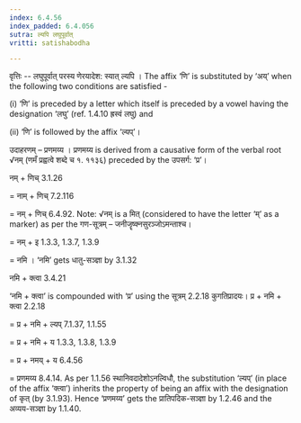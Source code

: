 ```yaml
---
index: 6.4.56
index_padded: 6.4.056
sutra: ल्यपि लघुपूर्वात्‌
vritti: satishabodha

---
```

वृत्तिः -- लघुपूर्वात् परस्य णेरयादेश: स्यात् ल्यपि । The affix ‘णि’ is substituted by ‘अय्’ when the following two conditions are satisfied -

(i) ‘णि’ is preceded by a letter which itself is preceded by a vowel having the designation ‘लघु’ (ref. 1.4.10 ह्रस्वं लघु) and

(ii) ‘णि’ is followed by the affix ‘ल्यप्’।


उदाहरणम् – प्रणमय्य । प्रणमय्य is derived from a causative form of the verbal root √नम् (णमँ प्रह्वत्वे शब्दे च १. ११३६) preceded by the उपसर्ग: ‘प्र’।


नम् + णिच् 3.1.26

= नाम् + णिच् 7.2.116

= नम् + णिच् 6.4.92. Note: √नम् is a मित् (considered to have the letter ‘म्’ as a marker) as per the गण-सूत्रम् – जनीजॄष्क्नसुरञ्जोऽमन्ताश्च।

= नम् + इ 1.3.3, 1.3.7, 1.3.9

= नमि । ‘नमि’ gets धातु-सञ्ज्ञा by 3.1.32


नमि + क्त्वा 3.4.21

‘नमि + क्त्वा’ is compounded with ‘प्र’ using the सूत्रम् 2.2.18 कुगतिप्रादयः।
प्र + नमि + क्त्वा 2.2.18

= प्र + नमि + ल्यप् 7.1.37, 1.1.55

= प्र + नमि + य 1.3.3, 1.3.8, 1.3.9

= प्र + नमय् + य 6.4.56

= प्रणमय्य 8.4.14. As per 1.1.56 स्थानिवदादेशोऽनल्विधौ, the substitution ‘ल्यप्’ (in place of the affix ‘क्त्वा’) inherits the property of being an affix with the designation of कृत् (by 3.1.93). Hence ‘प्रणमय्य’ gets the प्रातिपदिक-सञ्ज्ञा by 1.2.46 and the अव्यय-सञ्ज्ञा by 1.1.40.